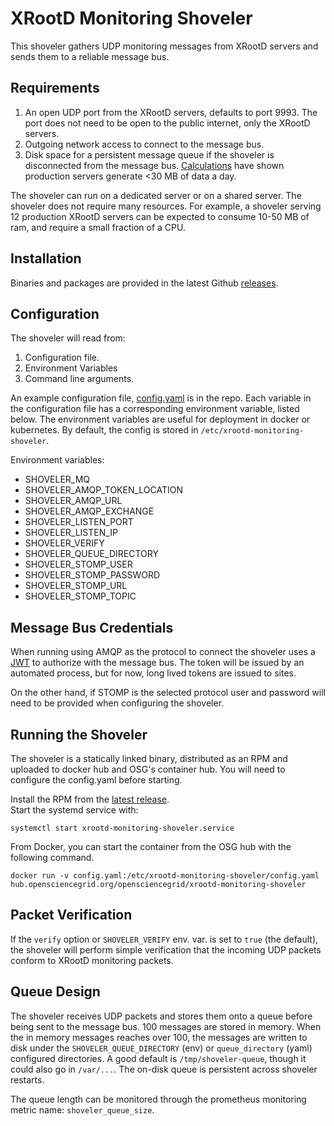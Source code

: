 XRootD Monitoring Shoveler
==========================

This shoveler gathers UDP monitoring messages from XRootD servers and sends them to a reliable message bus.

Requirements
------------

1. An open UDP port from the XRootD servers, defaults to port 9993.  The port does not need to be open to the public 
   internet, only the XRootD servers.
2. Outgoing network access to connect to the message bus.
3. Disk space for a persistent message queue if the shoveler is disconnected from the message bus.
[Calculations](https://gist.github.com/djw8605/79b3b5a3f5b928f2f50ff469ce57d028) have shown production servers 
   generate <30 MB of data a day.

The shoveler can run on a dedicated server or on a shared server.  The shoveler does not require many resources.
For example, a shoveler serving 12 production XRootD servers can be expected to consume 10-50 MB of ram, 
and require a small fraction of a CPU.

Installation
------------

Binaries and packages are provided in the latest Github [releases](https://github.com/opensciencegrid/xrootd-monitoring-shoveler/releases).

Configuration
-------------

The shoveler will read from:

1. Configuration file.
2. Environment Variables
3. Command line arguments.

An example configuration file, [config.yaml](config/config.yaml) is in the repo.  Each variable in the configuration 
file has a corresponding environment variable, listed below.  The environment variables are useful for deployment in 
docker or kubernetes.  By default, the config is stored in `/etc/xrootd-monitoring-shoveler`.

Environment variables:

* SHOVELER_MQ
* SHOVELER_AMQP_TOKEN_LOCATION
* SHOVELER_AMQP_URL
* SHOVELER_AMQP_EXCHANGE
* SHOVELER_LISTEN_PORT
* SHOVELER_LISTEN_IP
* SHOVELER_VERIFY
* SHOVELER_QUEUE_DIRECTORY
* SHOVELER_STOMP_USER
* SHOVELER_STOMP_PASSWORD
* SHOVELER_STOMP_URL
* SHOVELER_STOMP_TOPIC

Message Bus Credentials
-----------------------

When running using AMQP as the protocol to connect the shoveler uses a [JWT](https://jwt.io/) to authorize with the message bus.  The token will be issued by an 
automated process, but for now, long lived tokens are issued to sites. 

On the other hand, if STOMP is the selected protocol user and password will need to be provided when configuring the shoveler.

Running the Shoveler
--------------------

The shoveler is a statically linked binary, distributed as an RPM and uploaded to docker hub and OSG's container hub.
You will need to configure the config.yaml before starting.

Install the RPM from the [latest release](https://github.com/opensciencegrid/xrootd-monitoring-shoveler/releases).  
Start the systemd service with:

    systemctl start xrootd-monitoring-shoveler.service

From Docker, you can start the container from the OSG hub with the following command.

    docker run -v config.yaml:/etc/xrootd-monitoring-shoveler/config.yaml hub.opensciencegrid.org/opensciencegrid/xrootd-monitoring-shoveler


Packet Verification
-------------------

If the `verify` option or `SHOVELER_VERIFY` env. var. is set to `true` (the default), the shoveler will perform 
simple verification that the incoming UDP packets conform to XRootD monitoring packets.

Queue Design
------------

The shoveler receives UDP packets and stores them onto a queue before being sent to the message bus.  100 messages 
are stored in memory.  When the in memory messages reaches over 100, the messages are written to disk under the 
`SHOVELER_QUEUE_DIRECTORY` (env) or `queue_directory` (yaml) configured directories.  A good default is 
`/tmp/shoveler-queue`, though it could also go in `/var/...`.  The on-disk queue is persistent across shoveler 
restarts.

The queue length can be monitored through the prometheus monitoring metric name: `shoveler_queue_size`.
